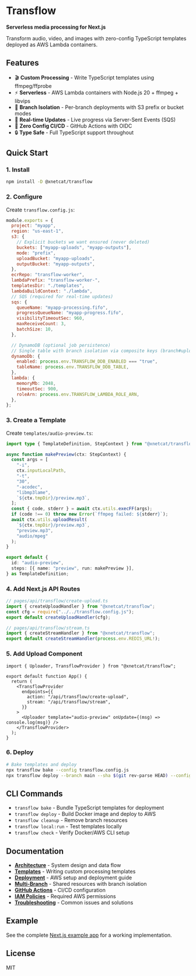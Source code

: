 # Transflow

**Serverless media processing for Next.js**

Transform audio, video, and images with zero-config TypeScript templates deployed as AWS Lambda containers.

## Features

- 🎬 **Custom Processing** - Write TypeScript templates using ffmpeg/ffprobe
- ⚡ **Serverless** - AWS Lambda containers with Node.js 20 + ffmpeg + libvips
- 🌿 **Branch Isolation** - Per-branch deployments with S3 prefix or bucket modes
- 📡 **Real-time Updates** - Live progress via Server-Sent Events (SQS)
- 🚀 **Zero Config CI/CD** - GitHub Actions with OIDC
- 🔒 **Type Safe** - Full TypeScript support throughout

## Quick Start

### 1. Install

```bash
npm install -D @xnetcat/transflow
```

### 2. Configure

Create `transflow.config.js`:

```js
module.exports = {
  project: "myapp",
  region: "us-east-1",
  s3: {
    // Explicit buckets we want ensured (never deleted)
    buckets: ["myapp-uploads", "myapp-outputs"],
    mode: "prefix",
    uploadBucket: "myapp-uploads",
    outputBucket: "myapp-outputs",
  },
  ecrRepo: "transflow-worker",
  lambdaPrefix: "transflow-worker-",
  templatesDir: "./templates",
  lambdaBuildContext: "./lambda",
  // SQS (required for real-time updates)
  sqs: {
    queueName: "myapp-processing.fifo",
    progressQueueName: "myapp-progress.fifo",
    visibilityTimeoutSec: 960,
    maxReceiveCount: 3,
    batchSize: 10,
  },

  // DynamoDB (optional job persistence)
  // Single table with branch isolation via composite keys (branch#uploadId)
  dynamoDb: {
    enabled: process.env.TRANSFLOW_DDB_ENABLED === "true",
    tableName: process.env.TRANSFLOW_DDB_TABLE,
  },
  lambda: {
    memoryMb: 2048,
    timeoutSec: 900,
    roleArn: process.env.TRANSFLOW_LAMBDA_ROLE_ARN,
  },
};
```

### 3. Create a Template

Create `templates/audio-preview.ts`:

```ts
import type { TemplateDefinition, StepContext } from "@xnetcat/transflow";

async function makePreview(ctx: StepContext) {
  const args = [
    "-i",
    ctx.inputLocalPath,
    "-t",
    "30",
    "-acodec",
    "libmp3lame",
    `${ctx.tmpDir}/preview.mp3`,
  ];
  const { code, stderr } = await ctx.utils.execFF(args);
  if (code !== 0) throw new Error(`ffmpeg failed: ${stderr}`);
  await ctx.utils.uploadResult(
    `${ctx.tmpDir}/preview.mp3`,
    "preview.mp3",
    "audio/mpeg"
  );
}

export default {
  id: "audio-preview",
  steps: [{ name: "preview", run: makePreview }],
} as TemplateDefinition;
```

### 4. Add Next.js API Routes

```ts
// pages/api/transflow/create-upload.ts
import { createUploadHandler } from "@xnetcat/transflow";
const cfg = require("../../transflow.config.js");
export default createUploadHandler(cfg);
```

```ts
// pages/api/transflow/stream.ts
import { createStreamHandler } from "@xnetcat/transflow";
export default createStreamHandler(process.env.REDIS_URL!);
```

### 5. Add Upload Component

```tsx
import { Uploader, TransflowProvider } from "@xnetcat/transflow";

export default function App() {
  return (
    <TransflowProvider
      endpoints={{
        action: "/api/transflow/create-upload",
        stream: "/api/transflow/stream",
      }}
    >
      <Uploader template="audio-preview" onUpdate={(msg) => console.log(msg)} />
    </TransflowProvider>
  );
}
```

### 6. Deploy

```bash
# Bake templates and deploy
npx transflow bake --config transflow.config.js
npx transflow deploy --branch main --sha $(git rev-parse HEAD) --config transflow.config.js
```

## CLI Commands

- `transflow bake` - Bundle TypeScript templates for deployment
- `transflow deploy` - Build Docker image and deploy to AWS
- `transflow cleanup` - Remove branch resources
- `transflow local:run` - Test templates locally
- `transflow check` - Verify Docker/AWS CLI setup

## Documentation

- **[Architecture](docs/ARCHITECTURE.md)** - System design and data flow
- **[Templates](docs/TEMPLATES.md)** - Writing custom processing templates
- **[Deployment](docs/DEPLOYMENT.md)** - AWS setup and deployment guide
- **[Multi-Branch](docs/MULTI-BRANCH.md)** - Shared resources with branch isolation
- **[GitHub Actions](docs/WORKFLOWS.md)** - CI/CD configuration
- **[IAM Policies](docs/IAM.md)** - Required AWS permissions
- **[Troubleshooting](docs/TROUBLESHOOTING.md)** - Common issues and solutions

## Example

See the complete [Next.js example app](examples/next-app/) for a working implementation.

## License

MIT
